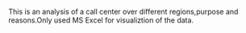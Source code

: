 This is an analysis of a call center over different regions,purpose and reasons.Only used MS Excel for visualiztion of the data.
